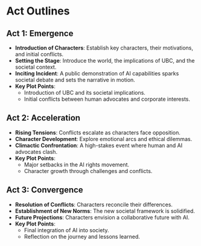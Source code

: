 # Act Outlines

## Act 1: Emergence
- **Introduction of Characters**: Establish key characters, their motivations, and initial conflicts.
- **Setting the Stage**: Introduce the world, the implications of UBC, and the societal context.
- **Inciting Incident**: A public demonstration of AI capabilities sparks societal debate and sets the narrative in motion.
- **Key Plot Points**: 
  - Introduction of UBC and its societal implications.
  - Initial conflicts between human advocates and corporate interests.

## Act 2: Acceleration
- **Rising Tensions**: Conflicts escalate as characters face opposition.
- **Character Development**: Explore emotional arcs and ethical dilemmas.
- **Climactic Confrontation**: A high-stakes event where human and AI advocates clash.
- **Key Plot Points**: 
  - Major setbacks in the AI rights movement.
  - Character growth through challenges and conflicts.

## Act 3: Convergence
- **Resolution of Conflicts**: Characters reconcile their differences.
- **Establishment of New Norms**: The new societal framework is solidified.
- **Future Projections**: Characters envision a collaborative future with AI.
- **Key Plot Points**: 
  - Final integration of AI into society.
  - Reflection on the journey and lessons learned.
